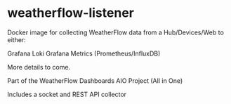 # weatherflow-listener

Docker image for collecting WeatherFlow data from a Hub/Devices/Web to either:

Grafana Loki
Grafana Metrics (Prometheus/InfluxDB)

More details to come.

Part of the WeatherFlow Dashboards AIO Project (All in One)

Includes a socket and REST API collector 
